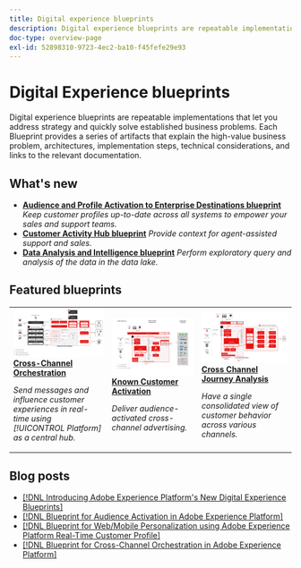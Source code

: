 ```yaml
---
title: Digital experience blueprints
description: Digital experience blueprints are repeatable implementations to address strategy and solve established business problems. They accelerate time-to-value and provide a fast path to success.
doc-type: overview-page
exl-id: 52898310-9723-4ec2-ba10-f45fefe29e93
---
```

# Digital Experience blueprints

Digital experience blueprints are repeatable implementations that let you address strategy and quickly solve established business problems. Each Blueprint provides a series of artifacts that explain the high-value business problem, architectures, implementation steps, technical considerations, and links to the relevant documentation.

<div id="recs-overview-body-1"></div>
<div id="recs-overview-body-2"></div>
<div id="recs-overview-body-3"></div>
<div id="recs-overview-body-4"></div>
<div id="recs-overview-body-5"></div>
<div id="recs-overview-body-6"></div>

## What's new

* **[Audience and Profile Activation to Enterprise Destinations blueprint](/help/blueprints/audience-activation/enterprise-destinations.md)**
    *Keep customer profiles up-to-date across all systems to empower your sales and support teams.​*
* **[Customer Activity Hub blueprint](/help/blueprints/audience-activation/customer-activity.md)**
    *Provide context for agent-assisted support and sales.*
* **[Data Analysis and Intelligence blueprint](/help/blueprints/data-insights/analysis.md)**
    *Perform exploratory query and analysis of the data in the data lake.*

## Featured blueprints

<table style="table-layout:fixed">
<tr>
  <td>
    <a href="https://experienceleague.adobe.com/docs/blueprints-learn/architecture/customer-journeys/journey-optimizer.html"><img alt="thumbnail image for the Triggered Messaging and Experience Platform Blueprint" src="customer-journeys/assets/ajo-architecture.svg" class="modal-image" /></a>
    <div><a href="https://experienceleague.adobe.com/docs/blueprints-learn/architecture/customer-journeys/journey-optimizer.html"><strong>Cross-Channel Orchestration</strong></a></div>
    <p><em>Send messages and influence customer experiences in real-time using [!UICONTROL Platform] as a central hub.</em></p>
  </td>
  <td>
    <a href="/help/blueprints/audience-activation/known.md"><img alt="thumbnail image for the Known Customer Activation blueprint" src="audience-activation/assets/known_activation.svg" class="modal-image" /></a>
    <div><a href="/help/blueprints/audience-activation/known.md"><strong>Known Customer Activation</strong></a></div>
    <p><em>Deliver audience-activated cross-channel advertising.</em></p>
  </td>
  <td>
    <a href="https://experienceleague.adobe.com/docs/analytics-platform/using/cja-usecases/cross-channel.html?lang=en"><img alt="thumbnail image for the Digital Behavioral Data Consolidation Blueprint" src="customer-journey-analytics/assets/CJA.svg" class="modal-image" /></a>
    <div><a href="https://experienceleague.adobe.com/docs/analytics-platform/using/cja-usecases/cross-channel.html?lang=en"><strong>Cross Channel Journey Analysis</strong></a></div>
    <p><em>Have a single consolidated view of customer behavior across various channels.</em></p>
  </td>
</tr>
</table>

## Blog posts

* [[!DNL Introducing Adobe Experience Platform's New Digital Experience Blueprints]](https://medium.com/adobetech/introducing-adobe-experience-platforms-new-digital-experience-blueprints-93a6b5f5da7c)
* [[!DNL Blueprint for Audience Activation in Adobe Experience Platform]](https://medium.com/adobetech/a-blueprint-for-audience-activation-in-adobe-experience-platform-b2b30fae90fd)
* [[!DNL Blueprint for Web/Mobile Personalization using Adobe Experience Platform Real-Time Customer Profile]](https://medium.com/adobetech/blueprint-for-web-personalization-using-adobe-experience-platform-real-time-customer-profile-fef2ce7a4b2f)
* [[!DNL Blueprint for Cross-Channel Orchestration in Adobe Experience Platform]](https://medium.com/adobetech/blueprint-for-multi-channel-orchestration-in-adobe-experience-platform-c68317e94184)
